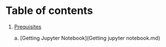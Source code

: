 # Table of contents

1. [Prequisites](README.md)

   a. [Getting Jupyter Notebook](Getting jupyter notebook.md)

